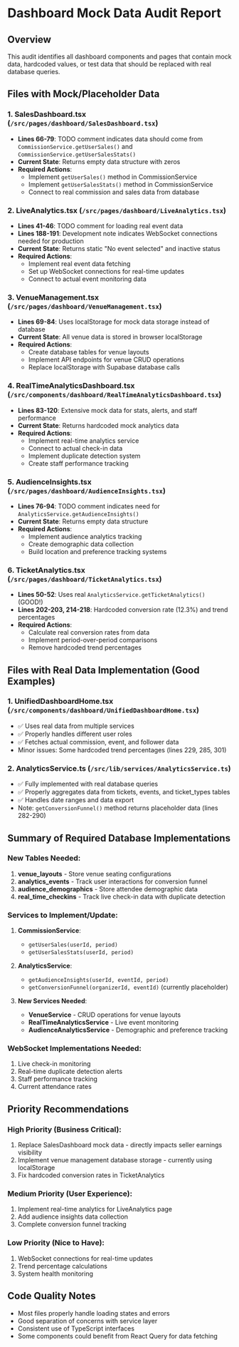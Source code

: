 # Dashboard Mock Data Audit Report

## Overview
This audit identifies all dashboard components and pages that contain mock data, hardcoded values, or test data that should be replaced with real database queries.

## Files with Mock/Placeholder Data

### 1. **SalesDashboard.tsx** (`/src/pages/dashboard/SalesDashboard.tsx`)
- **Lines 66-79**: TODO comment indicates data should come from `CommissionService.getUserSales()` and `CommissionService.getUserSalesStats()`
- **Current State**: Returns empty data structure with zeros
- **Required Actions**:
  - Implement `getUserSales()` method in CommissionService
  - Implement `getUserSalesStats()` method in CommissionService
  - Connect to real commission and sales data from database

### 2. **LiveAnalytics.tsx** (`/src/pages/dashboard/LiveAnalytics.tsx`)
- **Lines 41-46**: TODO comment for loading real event data
- **Lines 188-191**: Development note indicates WebSocket connections needed for production
- **Current State**: Returns static "No event selected" and inactive status
- **Required Actions**:
  - Implement real event data fetching
  - Set up WebSocket connections for real-time updates
  - Connect to actual event monitoring data

### 3. **VenueManagement.tsx** (`/src/pages/dashboard/VenueManagement.tsx`)
- **Lines 69-84**: Uses localStorage for mock data storage instead of database
- **Current State**: All venue data is stored in browser localStorage
- **Required Actions**:
  - Create database tables for venue layouts
  - Implement API endpoints for venue CRUD operations
  - Replace localStorage with Supabase database calls

### 4. **RealTimeAnalyticsDashboard.tsx** (`/src/components/dashboard/RealTimeAnalyticsDashboard.tsx`)
- **Lines 83-120**: Extensive mock data for stats, alerts, and staff performance
- **Current State**: Returns hardcoded mock analytics data
- **Required Actions**:
  - Implement real-time analytics service
  - Connect to actual check-in data
  - Implement duplicate detection system
  - Create staff performance tracking

### 5. **AudienceInsights.tsx** (`/src/pages/dashboard/AudienceInsights.tsx`)
- **Lines 76-94**: TODO comment indicates need for `AnalyticsService.getAudienceInsights()`
- **Current State**: Returns empty data structure
- **Required Actions**:
  - Implement audience analytics tracking
  - Create demographic data collection
  - Build location and preference tracking systems

### 6. **TicketAnalytics.tsx** (`/src/pages/dashboard/TicketAnalytics.tsx`)
- **Lines 50-52**: Uses real `AnalyticsService.getTicketAnalytics()` (GOOD!)
- **Lines 202-203, 214-218**: Hardcoded conversion rate (12.3%) and trend percentages
- **Required Actions**:
  - Calculate real conversion rates from data
  - Implement period-over-period comparisons
  - Remove hardcoded trend percentages

## Files with Real Data Implementation (Good Examples)

### 1. **UnifiedDashboardHome.tsx** (`/src/components/dashboard/UnifiedDashboardHome.tsx`)
- ✅ Uses real data from multiple services
- ✅ Properly handles different user roles
- ✅ Fetches actual commission, event, and follower data
- Minor issues: Some hardcoded trend percentages (lines 229, 285, 301)

### 2. **AnalyticsService.ts** (`/src/lib/services/AnalyticsService.ts`)
- ✅ Fully implemented with real database queries
- ✅ Properly aggregates data from tickets, events, and ticket_types tables
- ✅ Handles date ranges and data export
- Note: `getConversionFunnel()` method returns placeholder data (lines 282-290)

## Summary of Required Database Implementations

### New Tables Needed:
1. **venue_layouts** - Store venue seating configurations
2. **analytics_events** - Track user interactions for conversion funnel
3. **audience_demographics** - Store attendee demographic data
4. **real_time_checkins** - Track live check-in data with duplicate detection

### Services to Implement/Update:
1. **CommissionService**:
   - `getUserSales(userId, period)`
   - `getUserSalesStats(userId, period)`

2. **AnalyticsService**:
   - `getAudienceInsights(userId, eventId, period)`
   - `getConversionFunnel(organizerId, eventId)` (currently placeholder)

3. **New Services Needed**:
   - **VenueService** - CRUD operations for venue layouts
   - **RealTimeAnalyticsService** - Live event monitoring
   - **AudienceAnalyticsService** - Demographic and preference tracking

### WebSocket Implementations Needed:
1. Live check-in monitoring
2. Real-time duplicate detection alerts
3. Staff performance tracking
4. Current attendance rates

## Priority Recommendations

### High Priority (Business Critical):
1. Replace SalesDashboard mock data - directly impacts seller earnings visibility
2. Implement venue management database storage - currently using localStorage
3. Fix hardcoded conversion rates in TicketAnalytics

### Medium Priority (User Experience):
1. Implement real-time analytics for LiveAnalytics page
2. Add audience insights data collection
3. Complete conversion funnel tracking

### Low Priority (Nice to Have):
1. WebSocket connections for real-time updates
2. Trend percentage calculations
3. System health monitoring

## Code Quality Notes
- Most files properly handle loading states and errors
- Good separation of concerns with service layer
- Consistent use of TypeScript interfaces
- Some components could benefit from React Query for data fetching